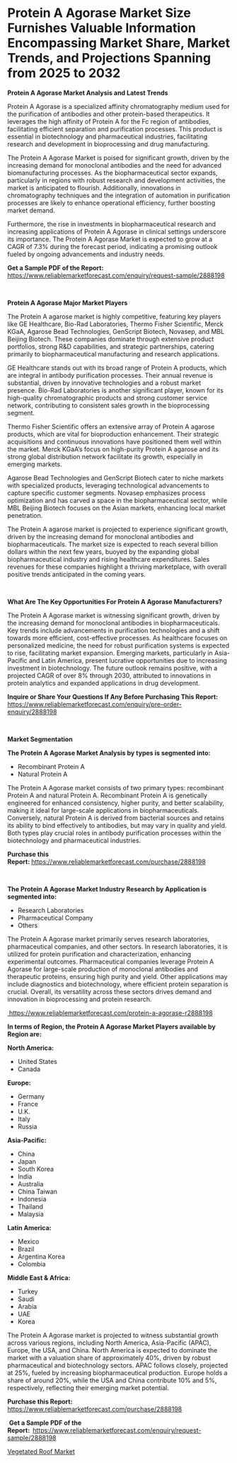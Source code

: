 <p><h1>Protein A Agorase Market Size Furnishes Valuable Information Encompassing Market Share, Market Trends, and Projections Spanning from 2025 to 2032</h1></p><p><strong>Protein A Agorase Market Analysis and Latest Trends</strong></p>
<p><p>Protein A Agorase is a specialized affinity chromatography medium used for the purification of antibodies and other protein-based therapeutics. It leverages the high affinity of Protein A for the Fc region of antibodies, facilitating efficient separation and purification processes. This product is essential in biotechnology and pharmaceutical industries, facilitating research and development in bioprocessing and drug manufacturing.</p><p>The Protein A Agorase Market is poised for significant growth, driven by the increasing demand for monoclonal antibodies and the need for advanced biomanufacturing processes. As the biopharmaceutical sector expands, particularly in regions with robust research and development activities, the market is anticipated to flourish. Additionally, innovations in chromatography techniques and the integration of automation in purification processes are likely to enhance operational efficiency, further boosting market demand. </p><p>Furthermore, the rise in investments in biopharmaceutical research and increasing applications of Protein A Agorase in clinical settings underscore its importance. The Protein A Agorase Market is expected to grow at a CAGR of 7.3% during the forecast period, indicating a promising outlook fueled by ongoing advancements and industry needs.</p></p>
<p><strong>Get a Sample PDF of the Report:&nbsp;</strong> <a href="https://www.reliablemarketforecast.com/enquiry/request-sample/2888198?utm_campaign=3310&utm_medium=2&utm_source=Github&utm_content=ia&utm_term=14032025&utm_id=protein-a-agorase">https://www.reliablemarketforecast.com/enquiry/request-sample/2888198</a></p>
<p>&nbsp;</p>
<p><strong>Protein A Agorase Major Market Players</strong></p>
<p><p>The Protein A agarose market is highly competitive, featuring key players like GE Healthcare, Bio-Rad Laboratories, Thermo Fisher Scientific, Merck KGaA, Agarose Bead Technologies, GenScript Biotech, Novasep, and MBL Beijing Biotech. These companies dominate through extensive product portfolios, strong R&D capabilities, and strategic partnerships, catering primarily to biopharmaceutical manufacturing and research applications.</p><p>GE Healthcare stands out with its broad range of Protein A products, which are integral in antibody purification processes. Their annual revenue is substantial, driven by innovative technologies and a robust market presence. Bio-Rad Laboratories is another significant player, known for its high-quality chromatographic products and strong customer service network, contributing to consistent sales growth in the bioprocessing segment.</p><p>Thermo Fisher Scientific offers an extensive array of Protein A agarose products, which are vital for bioproduction enhancement. Their strategic acquisitions and continuous innovations have positioned them well within the market. Merck KGaA’s focus on high-purity Protein A agarose and its strong global distribution network facilitate its growth, especially in emerging markets.</p><p>Agarose Bead Technologies and GenScript Biotech cater to niche markets with specialized products, leveraging technological advancements to capture specific customer segments. Novasep emphasizes process optimization and has carved a space in the biopharmaceutical sector, while MBL Beijing Biotech focuses on the Asian markets, enhancing local market penetration.</p><p>The Protein A agarose market is projected to experience significant growth, driven by the increasing demand for monoclonal antibodies and biopharmaceuticals. The market size is expected to reach several billion dollars within the next few years, buoyed by the expanding global biopharmaceutical industry and rising healthcare expenditures. Sales revenues for these companies highlight a thriving marketplace, with overall positive trends anticipated in the coming years.</p></p>
<p>&nbsp;</p>
<p><strong>What Are The Key Opportunities For Protein A Agorase Manufacturers?</strong></p>
<p><p>The Protein A Agorase market is witnessing significant growth, driven by the increasing demand for monoclonal antibodies in biopharmaceuticals. Key trends include advancements in purification technologies and a shift towards more efficient, cost-effective processes. As healthcare focuses on personalized medicine, the need for robust purification systems is expected to rise, facilitating market expansion. Emerging markets, particularly in Asia-Pacific and Latin America, present lucrative opportunities due to increasing investment in biotechnology. The future outlook remains positive, with a projected CAGR of over 8% through 2030, attributed to innovations in protein analytics and expanded applications in drug development.</p></p>
<p><strong>Inquire or Share Your Questions If Any Before Purchasing This Report:</strong> <a href="https://www.reliablemarketforecast.com/enquiry/pre-order-enquiry/2888198?utm_campaign=3310&utm_medium=2&utm_source=Github&utm_content=ia&utm_term=14032025&utm_id=protein-a-agorase">https://www.reliablemarketforecast.com/enquiry/pre-order-enquiry/2888198</a></p>
<p>&nbsp;</p>
<p><strong>Market Segmentation</strong></p>
<p><strong>The Protein A Agorase Market Analysis by types is segmented into:</strong></p>
<p><ul><li>Recombinant Protein A</li><li>Natural Protein A</li></ul></p>
<p><p>The Protein A Agorase market consists of two primary types: recombinant Protein A and natural Protein A. Recombinant Protein A is genetically engineered for enhanced consistency, higher purity, and better scalability, making it ideal for large-scale applications in biopharmaceuticals. Conversely, natural Protein A is derived from bacterial sources and retains its ability to bind effectively to antibodies, but may vary in quality and yield. Both types play crucial roles in antibody purification processes within the biotechnology and pharmaceutical industries.</p></p>
<p><strong>Purchase this Report:&nbsp;</strong><a href="https://www.reliablemarketforecast.com/purchase/2888198?utm_campaign=3310&utm_medium=2&utm_source=Github&utm_content=ia&utm_term=14032025&utm_id=protein-a-agorase">https://www.reliablemarketforecast.com/purchase/2888198</a></p>
<p>&nbsp;</p>
<p><strong>The Protein A Agorase Market Industry Research by Application is segmented into:</strong></p>
<p><ul><li>Research Laboratories</li><li>Pharmaceutical Company</li><li>Others</li></ul></p>
<p><p>The Protein A Agorase market primarily serves research laboratories, pharmaceutical companies, and other sectors. In research laboratories, it is utilized for protein purification and characterization, enhancing experimental outcomes. Pharmaceutical companies leverage Protein A Agorase for large-scale production of monoclonal antibodies and therapeutic proteins, ensuring high purity and yield. Other applications may include diagnostics and biotechnology, where efficient protein separation is crucial. Overall, its versatility across these sectors drives demand and innovation in bioprocessing and protein research.</p></p>
<p><a href="https://www.reliablemarketforecast.com/protein-a-agorase-r2888198?utm_campaign=3310&utm_medium=2&utm_source=Github&utm_content=ia&utm_term=14032025&utm_id=protein-a-agorase">&nbsp;https://www.reliablemarketforecast.com/protein-a-agorase-r2888198</a></p>
<p><strong>In terms of Region, the Protein A Agorase Market Players available by Region are:</strong></p>
<p>
    <p> <strong> North America: </strong>
        <ul>
            <li>United States</li>
            <li>Canada</li>
        </ul>
        </p> 
    <p> <strong> Europe: </strong>
        <ul>
            <li>Germany</li>
            <li>France</li>
            <li>U.K.</li>
            <li>Italy</li>
            <li>Russia</li>
        </ul>
        </p> 
    <p> <strong> Asia-Pacific: </strong>
        <ul>
            <li>China</li>
            <li>Japan</li>
            <li>South Korea</li>
            <li>India</li>
            <li>Australia</li>
            <li>China Taiwan</li>
            <li>Indonesia</li>
            <li>Thailand</li>
            <li>Malaysia</li>
        </ul>
        </p> 
    <p> <strong> Latin America: </strong>
        <ul>
            <li>Mexico</li>
            <li>Brazil</li>
            <li>Argentina Korea</li>
            <li>Colombia</li>
        </ul>
        </p> 
    <p> <strong> Middle East & Africa: </strong>
        <ul>
            <li>Turkey</li>
            <li>Saudi</li>
            <li>Arabia</li>
            <li>UAE</li>
            <li>Korea</li>
        </ul>
    </p>
    </p>
<p><p>The Protein A Agorase market is projected to witness substantial growth across various regions, including North America, Asia-Pacific (APAC), Europe, the USA, and China. North America is expected to dominate the market with a valuation share of approximately 40%, driven by robust pharmaceutical and biotechnology sectors. APAC follows closely, projected at 25%, fueled by increasing biopharmaceutical production. Europe holds a share of around 20%, while the USA and China contribute 10% and 5%, respectively, reflecting their emerging market potential.</p></p>
<p><strong>Purchase this Report: </strong><a href="https://www.reliablemarketforecast.com/purchase/2888198?utm_campaign=3310&utm_medium=2&utm_source=Github&utm_content=ia&utm_term=14032025&utm_id=protein-a-agorase">https://www.reliablemarketforecast.com/purchase/2888198</a></p>
<p>&nbsp;<strong>Get a Sample PDF of the Report:&nbsp;&nbsp;</strong><a href="https://www.reliablemarketforecast.com/enquiry/request-sample/2888198?utm_campaign=3310&utm_medium=2&utm_source=Github&utm_content=ia&utm_term=14032025&utm_id=protein-a-agorase">https://www.reliablemarketforecast.com/enquiry/request-sample/2888198</a></p>
<p><strong></strong></p>
<p><p><a href="https://github.com/jolinolooman/Market-Research-Report-List-1/blob/main/vegetated-roof-market.md?utm_campaign=3310&utm_medium=2&utm_source=Github&utm_content=ia&utm_term=14032025&utm_id=protein-a-agorase">Vegetated Roof Market</a></p></p>